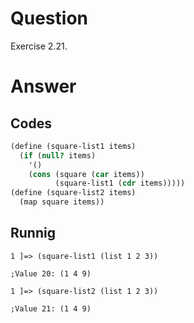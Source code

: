 # Question
Exercise 2.21.

# Answer
## Codes
```scheme
(define (square-list1 items)
  (if (null? items)
    '()
    (cons (square (car items))
          (square-list1 (cdr items)))))
(define (square-list2 items)
  (map square items))
```

## Runnig
```
1 ]=> (square-list1 (list 1 2 3))

;Value 20: (1 4 9)

1 ]=> (square-list2 (list 1 2 3))

;Value 21: (1 4 9)
```
